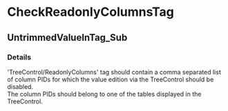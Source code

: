 ﻿---  
uid: Validator_18_13_7  
---

# CheckReadonlyColumnsTag

## UntrimmedValueInTag\_Sub

### Details

'TreeControl\/ReadonlyColumns' tag should contain a comma separated list of column PIDs for which the value edition via the TreeControl should be disabled.  
The column PIDs should belong to one of the tables displayed in the TreeControl.
